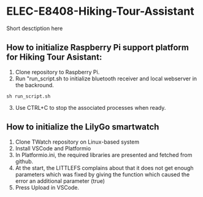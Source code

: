 # ELEC-E8408-Hiking-Tour-Assistant
Short desctiption here 
## How to initialize Raspberry Pi support platform for Hiking Tour Asistant:
1. Clone repository to Raspberry Pi.
2. Run "run_script.sh to initialize bluetooth receiver and local webserver in the backround. 
```
sh run_script.sh
```
3. Use CTRL+C to stop the associated processes when ready.

## How to initialize the LilyGo smartwatch
1. Clone TWatch repository on Linux-based system
2. Install VSCode and Platformio
3. In Platformio.ini, the required libraries are presented and fetched from github.
4. At the start, the LITTLEFS complains about that it does not get enough parameters which was fixed by giving the function which caused the error an additional parameter (true)
5. Press Upload in VSCode.


